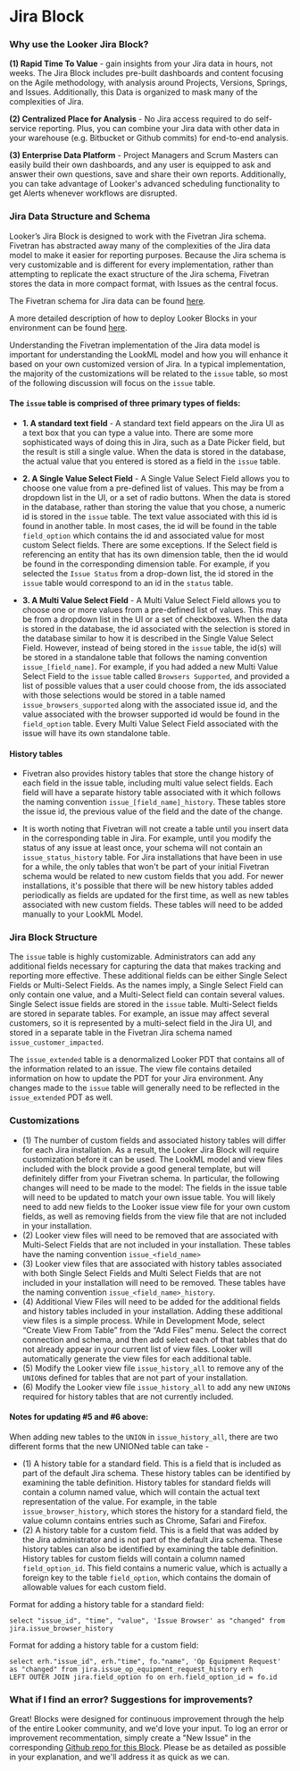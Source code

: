 # Jira Block

### Why use the Looker Jira Block?
**(1) Rapid Time To Value** - gain insights from your Jira data in hours, not weeks. The Jira Block includes pre-built dashboards and content focusing on the Agile methodology, with analysis around Projects, Versions, Springs, and Issues. Additionally, this Data is organized to mask many of the complexities of Jira.

**(2) Centralized Place for Analysis** -  No Jira access required to do self-service reporting. Plus, you can combine your Jira data with other data in your warehouse (e.g. Bitbucket or Github commits) for end-to-end analysis.

**(3) Enterprise Data Platform** - Project Managers and Scrum Masters can easily build their own dashboards, and any user is equipped to ask and answer their own questions, save and share their own reports. Additionally, you can take advantage of Looker's advanced scheduling functionality to get Alerts whenever workflows are disrupted.

  
### Jira Data Structure and Schema

Looker’s Jira Block is designed to work with the Fivetran Jira schema.  Fivetran has abstracted away many of the complexities of the Jira data model to make it easier for reporting purposes.  Because the Jira schema is very customizable and is different for every implementation, rather than attempting to replicate the exact structure of the Jira schema, Fivetran stores the data in more compact format, with Issues as the central focus.

The Fivetran schema for Jira data can be found [here](https://www.fivetran.com/docs/applications/jira).

A more detailed description of how to deploy Looker Blocks in your environment can be found [here](https://discourse.looker.com/t/copying-a-lookml-project-into-looker-from-a-github-repo/1209).


Understanding the Fivetran implementation of the Jira data model is important for understanding the LookML model and how you will enhance it based on your own customized version of Jira.  In a typical implementation, the majority of the customizations will be related to the `issue` table, so most of the following discussion will focus on the `issue` table.  

#### The `issue` table is comprised of three primary types of fields:

* **1. A standard text field** -  A standard text field appears on the Jira UI as a text box that you can type a value into.  There are some more sophisticated ways of doing this in Jira, such as a Date Picker field, but the result is still a single value. When the data is stored in the database, the actual value that you entered is stored as a field in the `issue` table.

* **2. A Single Value Select Field** -  A Single Value Select Field allows you to choose one value from a pre-defined list of values.  This may be from a dropdown list in the UI, or a set of radio buttons.  When the data is stored in the database, rather than storing the value that you chose, a numeric id is stored in the `issue` table.  The text value associated with this id is found in another table.  In most cases, the id will be found in the table `field_option` which contains the id and associated value for most custom Select fields.  There are some exceptions.  If the Select field is referencing an entity that has its own dimension table, then the id would be found in the corresponding dimension table.  For example, if you selected the `Issue Status` from a drop-down list, the id stored in the `issue` table would correspond to an id in the `status` table.

* **3.  A Multi Value Select Field** -  A Multi Value Select Field allows you to choose one or more values from a pre-defined list of values.  This may be from a dropdown list in the UI or a set of checkboxes.  When the data is stored in the database, the id associated with the selection is stored in the database similar to how it is described in the Single Value Select Field.  However, instead of being stored in the `issue` table, the id(s) will be stored in a standalone table that follows the naming convention `issue_[field_name]`.  For example, if you had added a new Multi Value Select Field to the `issue` table called `Browsers Supported`, and provided a list of possible values that a user could choose from, the ids associated with those selections would be stored in a table named `issue_browsers_supported` along with the associated issue id, and the value associated with the browser supported id would be found in the `field_option` table.  Every Multi Value Select Field associated with the issue will have its own standalone table.

#### History tables

* Fivetran also provides history tables that store the change history of each field in the issue table, including multi value select fields.  Each field will have a separate history table associated with it which follows the naming convention `issue_[field_name]_history`.  These tables store the issue id, the previous value of the field and the date of the change.

* It is worth noting that Fivetran will not create a table until you insert data in the corresponding table in Jira.  For example, until you modify the status of any issue at least once, your schema will not contain an `issue_status_history` table.  For Jira installations that have been in use for a while, the only tables that won't be part of your initial Fivetran schema would be related to new custom fields that you add.  For newer installations, it's possible that there will be new history tables added periodically as fields are updated for the first time, as well as new tables associated with new custom fields.  These tables will need to be added manually to your LookML Model.

### Jira Block Structure

The `issue` table is highly customizable.  Administrators can add any additional fields necessary for capturing the data that makes tracking and reporting more effective.  These additional fields can be either Single Select Fields or Multi-Select Fields.  As the names imply, a Single Select Field can only contain one value, and a Multi-Select field can contain several values.  Single Select issue fields are stored in the `issue` table.  Multi-Select fields are stored in separate tables.  For example, an issue may affect several customers, so it is represented by a multi-select field in the Jira UI, and stored in a separate table in the Fivetran Jira schema named `issue_customer_impacted`.

The `issue_extended` table is a denormalized Looker PDT that contains all of the information related to an issue.  The view file contains detailed information on how to update the PDT for your Jira environment.  Any changes made to the `issue` table will generally need to be reflected in the `issue_extended` PDT as well.

### Customizations

* (1) The number of custom fields and associated history tables will differ for each Jira installation.  As a result, the Looker Jira Block will require customization before it can be used.  The LookML model and view files included with the block provide a good general template, but will definitely differ from your Fivetran schema.  In particular, the following changes will need to be made to the model:
The fields in the issue table will need to be updated to match your own issue table.  You will likely need to add new fields to the Looker issue view file for your own custom fields, as well as removing fields from the view file that are not included in your installation.
* (2) Looker view files will need to be removed that are associated with Multi-Select Fields that are not included in your installation.  These tables have the naming convention `issue_<field_name>`
* (3) Looker view files that are associated with history tables associated with both Single Select Fields and Multi Select Fields that are not included in your installation will need to be removed.  These tables have the naming convention `issue_<field_name>_history`.
* (4) Additional View Files will need to be added for the additional fields and history tables included in your installation.  Adding these additional view files is a simple process.  While in Development Mode, select “Create View From Table” from the “Add Files” menu.  Select the correct connection and schema, and then add select each of that tables that do not already appear in your current list of view files.  Looker will automatically generate the view files for each additional table.
* (5) Modify the Looker view file `issue_history_all` to remove any of the `UNION`s defined for tables that are not part of your installation.
* (6) Modify the Looker view file `issue_history_all` to add any new `UNION`s required for history tables that are not currently included.

#### Notes for updating #5 and #6 above:

When adding new tables to the `UNION` in `issue_history_all`, there are two different forms that the new UNIONed table can take -
* (1)  A history table for a standard field.  This is a field that is included as part of the default Jira schema.  These history tables can be identified by examining the table definition.  History tables for standard fields will contain a column named value, which will contain the actual text representation of the value.  For example, in the table `issue_browser_history`, which stores the history for a standard field, the value column contains entries such as Chrome, Safari and Firefox.
* (2)  A history table for a custom field.  This is a field that was added by the Jira administrator and is not part of the default Jira schema.  These history tables can also be identified by examining the table definition.  History tables for custom fields will contain a column named `field_option_id`.  This field contains a numeric value, which is actually a foreign key to the table `field_option`, which contains the domain of allowable values for each custom field.

Format for adding a history table for a standard field:
```
select "issue_id", "time", "value", 'Issue Browser' as "changed" from jira.issue_browser_history
```
Format for adding a history table for a custom field:
```
select erh."issue_id", erh."time", fo."name", 'Op Equipment Request' as "changed" from jira.issue_op_equipment_request_history erh
LEFT OUTER JOIN jira.field_option fo on erh.field_option_id = fo.id
```

### What if I find an error? Suggestions for improvements?

Great! Blocks were designed for continuous improvement through the help of the entire Looker community, and we'd love your input. To log an error or improvement recommentation, simply create a "New Issue" in the corresponding [Github repo for this Block](https://github.com/llooker/jira_block_fivetran/issues). Please be as detailed as possible in your explanation, and we'll address it as quick as we can.

